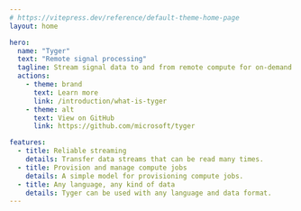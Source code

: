 ```yaml
---
# https://vitepress.dev/reference/default-theme-home-page
layout: home

hero:
  name: "Tyger"
  text: "Remote signal processing"
  tagline: Stream signal data to and from remote compute for on-demand stream processing.
  actions:
    - theme: brand
      text: Learn more
      link: /introduction/what-is-tyger
    - theme: alt
      text: View on GitHub
      link: https://github.com/microsoft/tyger

features:
  - title: Reliable streaming
    details: Transfer data streams that can be read many times.
  - title: Provision and manage compute jobs
    details: A simple model for provisioning compute jobs.
  - title: Any language, any kind of data
    details: Tyger can be used with any language and data format.
---
```

